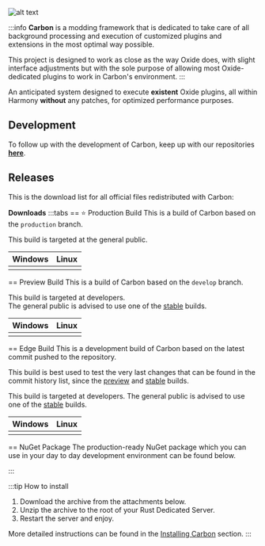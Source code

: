 ![alt text](/logos/carbon-banner.png)

:::info 
**Carbon** is a modding framework that is dedicated to take care of all background processing and execution of customized plugins and extensions in the most optimal way possible.

This project is designed to work as close as the way Oxide does, with slight interface adjustments but with the sole purpose of allowing most Oxide-dedicated plugins to work in Carbon's environment.
:::

An anticipated system designed to execute **existent** Oxide plugins, all within Harmony **without** any patches, for optimized performance purposes.

## Development

To follow up with the development of Carbon, keep up with our repositories [**here**](https://github.com/CarbonCommunity).

## Releases  
This is the download list for all official files redistributed with Carbon:

**Downloads**
:::tabs
== ⭐ Production Build
This is a build of Carbon based on the `production` branch.

This build is targeted at the general public.

|Windows|Linux|
| :-----: | :----: |
| <CarbonButton href="https://github.com/CarbonCommunity/Carbon.Core/releases/download/production\_build/Carbon.Windows.Release.zip" text="Download Here" external/> | <CarbonButton href="https://github.com/CarbonCommunity/Carbon.Core/releases/download/production\_build/Carbon.Linux.Release.tar.gz" text="Download Here" external/> |
== Preview Build
This is a build of Carbon based on the `develop` branch.

This build is targeted at developers.\
The general public is advised to use one of the [stable](https://github.com/Carbon-Modding/Carbon.Core/releases/latest) builds.

|Windows|Linux|
| :-----: | :----: |
| <CarbonButton href="https://github.com/CarbonCommunity/Carbon.Core/releases/download/preview\_build/Carbon.Windows.Debug.zip" text="Download Here" external/> | <CarbonButton href="https://github.com/CarbonCommunity/Carbon.Core/releases/download/preview\_build/Carbon.Linux.Debug.tar.gz" text="Download Here" external/> |
== Edge Build
This is a development build of Carbon based on the latest commit pushed to the repository.

This build is best used to test the very last changes that can be found in the commit history list, since the [preview](https://github.com/Carbon-Modding/Carbon.Core/releases/preview\_build) and [stable](https://github.com/Carbon-Modding/Carbon.Core/releases/latest) builds.

This build is targeted at developers.
The general public is advised to use one of the [stable](https://github.com/Carbon-Modding/Carbon.Core/releases/latest) builds.

|Windows|Linux|
| :-----: | :----: |
| <CarbonButton href="https://github.com/CarbonCommunity/Carbon.Core/releases/download/edge\_build/Carbon.Windows.Debug.zip" text="Download Here" external/> | <CarbonButton href="https://github.com/CarbonCommunity/Carbon.Core/releases/download/edge\_build/Carbon.Linux.Debug.tar.gz" text="Download Here" external/> |
== NuGet Package
The production-ready NuGet package which you can use in your day to day development environment can be found below.

<CarbonButton href="https://www.nuget.org/packages/Carbon.Community" text="Download Here" external/>
:::

:::tip How to install
1. Download the archive from the attachments below.
2. Unzip the archive to the root of your Rust Dedicated Server.
3. Restart the server and enjoy.

More detailed instructions can be found in the [Installing Carbon](./installing-carbon.md) section.
:::
